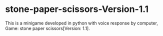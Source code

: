 # stone-paper-scissors-Version-1.1
This is a minigame developed in python with voice response by computer, Game: stone paper scissors[Version: 1.1].
